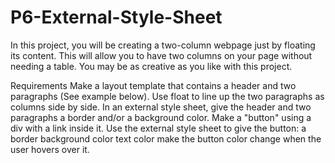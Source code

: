 # P6-External-Style-Sheet
In this project, you will be creating a two-column webpage just by floating its content. This will allow you to have two columns on your page without needing a table. You may be as creative as you like with this project.


Requirements
Make a layout template that contains a header and two paragraphs (See example below).
Use float to line up the two paragraphs as columns side by side.
In an external style sheet, give the header and two paragraphs a border and/or a background color.
Make a "button" using a div with a link inside it.
Use the external style sheet to give the button:
a border
background color
text color
make the button color change when the user hovers over it.
